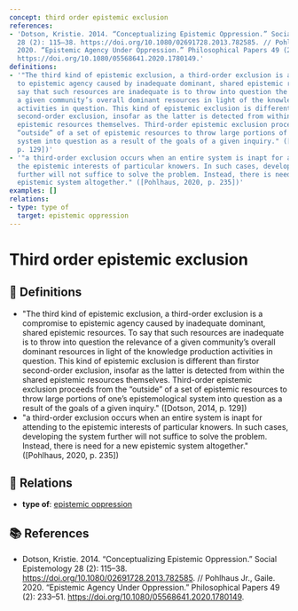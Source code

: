 ```yaml
---
concept: third order epistemic exclusion
references:
- 'Dotson, Kristie. 2014. “Conceptualizing Epistemic Oppression.” Social Epistemology
  28 (2): 115–38. https://doi.org/10.1080/02691728.2013.782585. // Pohlhaus Jr., Gaile.
  2020. “Epistemic Agency Under Oppression.” Philosophical Papers 49 (2): 233–51.
  https://doi.org/10.1080/05568641.2020.1780149.'
definitions:
- '"The third kind of epistemic exclusion, a third-order exclusion is a compromise
  to epistemic agency caused by inadequate dominant, shared epistemic resources. To
  say that such resources are inadequate is to throw into question the relevance of
  a given community’s overall dominant resources in light of the knowledge production
  activities in question. This kind of epistemic exclusion is different than firstor
  second-order exclusion, insofar as the latter is detected from within the shared
  epistemic resources themselves. Third-order epistemic exclusion proceeds from the
  “outside” of a set of epistemic resources to throw large portions of one’s epistemological
  system into question as a result of the goals of a given inquiry." ([Dotson, 2014,
  p. 129])'
- '"a third-order exclusion occurs when an entire system is inapt for attending to
  the epistemic interests of particular knowers. In such cases, developing the system
  further will not suffice to solve the problem. Instead, there is need for a new
  epistemic system altogether." ([Pohlhaus, 2020, p. 235])'
examples: []
relations:
- type: type of
  target: epistemic oppression
---
```


# Third order epistemic exclusion

## 📖 Definitions

- "The third kind of epistemic exclusion, a third-order exclusion is a compromise to epistemic agency caused by inadequate dominant, shared epistemic resources. To say that such resources are inadequate is to throw into question the relevance of a given community’s overall dominant resources in light of the knowledge production activities in question. This kind of epistemic exclusion is different than firstor second-order exclusion, insofar as the latter is detected from within the shared epistemic resources themselves. Third-order epistemic exclusion proceeds from the “outside” of a set of epistemic resources to throw large portions of one’s epistemological system into question as a result of the goals of a given inquiry." ([Dotson, 2014, p. 129])
- "a third-order exclusion occurs when an entire system is inapt for attending to the epistemic interests of particular knowers. In such cases, developing the system further will not suffice to solve the problem. Instead, there is need for a new epistemic system altogether." ([Pohlhaus, 2020, p. 235])

## 🔗 Relations

- **type of**: [epistemic oppression](./epistemic-oppression.md)

## 📚 References

- Dotson, Kristie. 2014. “Conceptualizing Epistemic Oppression.” Social Epistemology 28 (2): 115–38. https://doi.org/10.1080/02691728.2013.782585. // Pohlhaus Jr., Gaile. 2020. “Epistemic Agency Under Oppression.” Philosophical Papers 49 (2): 233–51. https://doi.org/10.1080/05568641.2020.1780149.
